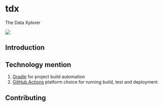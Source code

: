 # tdx
The Data Xplorer

![](https://github.com/sundayoyeniyi/tdx/workflows/.github/workflows/continuous-integration.yml/badge.svg)


## Introduction

## Technology mention

1. [Gradle](https://gradle.org/guides/#getting-started) for project build automation
2. [GitHub Actions](https://github.com/features/actions) platform choice for running build, test and deployment

## Contributing
